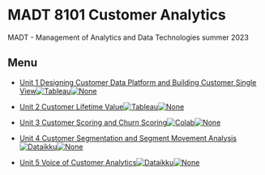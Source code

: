 
# MADT 8101 Customer Analytics

MADT - Management of Analytics and Data Technologies summer 2023


## Menu

 - [Unit 1 Designing Customer Data Platform and Building Customer Single View](https://github.com/gaintcp/customer_analytic/tree/main/Unit%201%20Designing%20Customer%20Data%20Platform%20and%20Building%20Customer%20Single%20View)[![Tableau](https://img.shields.io/badge/Tableau-orange.svg)](https://www.tableau.com/th-th)[![None](https://img.shields.io/badge/Concept-Presentation-green.svg)](https://github.com/gaintcp/customer_analytic)

 - [Unit 2 Customer Lifetime Value](https://github.com/gaintcp/customer_analytic/tree/main/Unit%202%20Customer%20Lifetime%20Value)[![Tableau](https://img.shields.io/badge/Tableau-orange.svg)](https://www.tableau.com/th-th)[![None](https://img.shields.io/badge/Concept-Presentation-green.svg)](https://github.com/gaintcp/customer_analytic)


 - [Unit 3 Customer Scoring and Churn Scoring](https://github.com/gaintcp/customer_analytic/tree/main/Unit%203%20Customer%20Scoring%20and%20Churn%20Scoring)[![Colab](https://img.shields.io/badge/Google%20Colab-yellow.svg)](https://colab.research.google.com/?hl=th)[![None](https://img.shields.io/badge/Concept-Presentation-green.svg)](https://github.com/gaintcp/customer_analytic)

 - [Unit 4 Customer Segmentation and Segment Movement Analysis](https://github.com/gaintcp/customer_analytic/tree/main/Unit%204%20Customer%20Segmentation%20and%20Segment%20Movement%20Analysis)[![Dataikku](https://img.shields.io/badge/Dataikku-blue.svg)](https://www.dataiku.com/)[![None](https://img.shields.io/badge/Concept-Presentation-green.svg)](https://github.com/gaintcp/customer_analytic)


- [Unit 5 Voice of Customer Analytics](https://bulldogjob.com/news/449-how-to-write-a-good-readme-for-your-github-project)[![Dataikku](https://img.shields.io/badge/Dataikku-blue.svg)](https://www.dataiku.com/)[![None](https://img.shields.io/badge/Concept-Presentation-green.svg)](https://github.com/gaintcp/customer_analytic)

